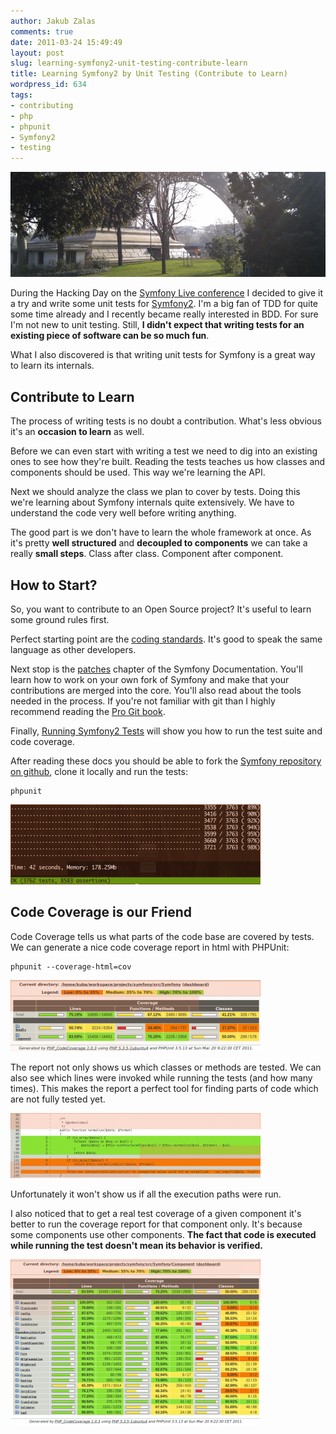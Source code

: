 ```yaml
---
author: Jakub Zalas
comments: true
date: 2011-03-24 15:49:49
layout: post
slug: learning-symfony2-unit-testing-contribute-learn
title: Learning Symfony2 by Unit Testing (Contribute to Learn)
wordpress_id: 634
tags:
- contributing
- php
- phpunit
- Symfony2
- testing
---
```


<div class="text-center">
    <img src="/uploads/wp/2011/03/unit-testing.png" title="Paris" alt="Paris" class="img-responsive" />
</div>




During the Hacking Day on the [Symfony Live conference](http://www.zalas.eu/symfony-live-2011) I decided to give it a try and write some unit tests for [Symfony2](http://symfony.com). I'm a big fan of TDD for quite some time already and I recently became really interested in BDD. For sure I'm not new to unit testing. Still, **I didn't expect that writing tests for an existing piece of software can be so much fun**.


What I also discovered is that writing unit tests for Symfony is a great way to learn its internals.


## Contribute to Learn


The process of writing tests is no doubt a contribution. What's less obvious it's an **occasion to learn** as well.

Before we can even start with writing a test we need to dig into an existing ones to see how they're built. Reading the tests teaches us how classes and components should be used. This way we're learning the API.

Next we should analyze the class we plan to cover by tests. Doing this we're learning about Symfony internals quite extensively. We have to understand the code very well before writing anything.

The good part is we don't have to learn the whole framework at once. As it's pretty **well structured** and **decoupled to components** we can take a really **small steps**. Class after class. Component after component.


## How to Start?


So, you want to contribute to an Open Source project? It's useful to learn some ground rules first.

Perfect starting point are the [coding standards](http://symfony.com/doc/2.0/contributing/code/standards.html). It's good to speak the same language as other developers.

Next stop is the [patches](http://symfony.com/doc/2.0/contributing/code/patches.html) chapter of the Symfony Documentation. You'll learn how to work on your own fork of Symfony and make that your contributions are merged into the core. You'll also read about the tools needed in the process. If you're not familiar with git than I highly recommend reading the [Pro Git book](http://progit.org/book/).

Finally, [Running Symfony2 Tests](http://symfony.com/doc/2.0/contributing/code/tests.html) will show you how to run the test suite and code coverage.

After reading these docs you should be able to fork the [Symfony repository on github](http://github.com/symfony/symfony), clone it locally and run the tests:

    
    phpunit




<div class="text-center">
    <a href="/uploads/wp/2011/03/phpunit-output.png"><img src="/uploads/wp/2011/03/phpunit-output-400x128.png" title="PhpUnit output" alt="PhpUnit output" class="img-responsive" /></a>
</div>





## Code Coverage is our Friend


Code Coverage tells us what parts of the code base are covered by tests. We can generate a nice code coverage report in html with PHPUnit:

    
    phpunit --coverage-html=cov


<div class="text-center">
    <a href="/uploads/wp/2011/03/symfony2-test-coverage.png"><img src="/uploads/wp/2011/03/symfony2-test-coverage-400x114.png" title="Symfony2 test coverage" alt="Symfony2 test coverage" class="img-responsive" /></a>
</div>

The report not only shows us which classes or methods are tested. We can also see which lines were invoked while running the tests (and how many times). This makes the report a perfect tool for finding parts of code which are not fully tested yet.

<div class="text-center">
    <a href="/uploads/wp/2011/03/symfony2-class-test-coverage.png"><img src="/uploads/wp/2011/03/symfony2-class-test-coverage-400x104.png" title="Symfony2 class test coverage" alt="Symfony2 class test coverage" class="img-responsive" /></a>
</div>

Unfortunately it won't show us if all the execution paths were run.

I also noticed that to get a real test coverage of a given component it's better to run the coverage report for that component only. It's because some components use other components. **The fact that code is executed while running the test doesn't mean its behavior is verified.**

<div class="text-center">
    <a href="/uploads/wp/2011/03/symfony2-components-test-coverage.png"><img src="/uploads/wp/2011/03/symfony2-components-test-coverage-400x266.png" title="Symfony2 component test coverage" alt="Symfony2 component test coverage" class="img-responsive" /></a>
</div>



